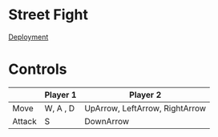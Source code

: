 # Street Fight
[Deployment](https://mayankproject.github.io/Street-Fight/)

# Controls 

|                | **Player 1** |**Player 2**  |
|----------------|--------|------------------|
|Move|     W, A , D        |UpArrow, LeftArrow, RightArrow            |
|Attack| S            |DownArrow     |


